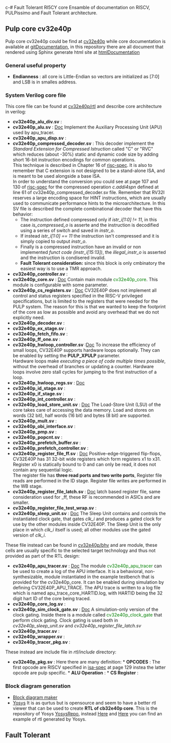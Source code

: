c-# Fault Tolerant RI5CY core
Ensamble of documentation on RISCV, PULPissimo and Fault Tolerant architecture.
## Pulp core cv32e40p
Pulp core cv32e40p could be find at [cv32e40p](https://github.com/openhwgroup/cv32e40p) while core documentation is available at [gitDocumentation](https://github.com/openhwgroup/core-v-docs/tree/master/cores/cv32e40p), in this repository there are all document that rendered using Sphinx generate html site at [htmlDocumentation](https://core-v-docs-verif-strat.readthedocs.io/projects/cv32e40p_um/en/latest/intro.html) 
### General useful property 
* **Endianness** : all core is Little-Endian so vectors are initialized as \[7:0\] and LSB is in smalles address. 
### System Verilog core file
This core file can be found at [cv32e40p/rtl](https://github.com/openhwgroup/cv32e40p/tree/master/rtl) and describe core architecture in verilog:

 * **cv32e40p_alu_div.sv** :  <br>
 * **cv32e40p_alu.sv** : [Doc](https://core-v-docs-verif-strat.readthedocs.io/projects/cv32e40p_um/en/latest/apu.html) Implement the Auxiliary Processing Unit (APU) used by apu_tracer.<br>
 * **cv32e40p_apu_disp.sv** : <br>
 * **cv32e40p_compressed_decoder.sv** : This decoder implement the *Standard Extension for Compressed Istruction* called "C" or "RVC" which reduces (about -30%) static and dynamic code size by adding short 16-bit instruction encodings for common operations. <br>This technique is described in Chapter 16 of [risc-spec](https://riscv.org/specifications/isa-spec-pdf/). It is also to remember that C extension is not designed to be a stand-alone ISA, and is meant to be used alongside a base ISA.<br> In order to understand the conversion you could see at page 107 and 130 of  [risc-spec](https://riscv.org/specifications/isa-spec-pdf/) for the compressed operation *c.addi4spn* defined at line 61 of cv32e40p_compressed_decoder.sv file.
Remember that RV32I reserves a large encoding space for HINT instructions, which are usually used to communicate performance hints to the microarchitecture.
In this SV file is described the complete combinational decoder that have this behavior:
     * The instruction defined compressed only if *istr_i\[1:0\] != 11*, in this case *is_compressed_o* is asserte and the instruction is decodified using a series of switch and saved in *instr_o*.
     * If instead *istr_i\[1:0\] == 11* the instruction isn't compressed and it is simply copied to output *instr_o*.
     * Finally is a compressed instruction have an invalid or non implemented *funct code (instr_i\[15:13\])*, the *illegal_instr_o* is asserted and the instruction is condisered invalid. 
     * **Fault Tolerant consideration:** since this block is only cmbinatory the easiest way is to use a TMR approach.<br>
 * **cv32e40p_controller.sv** : <br>
 * **cv32e40p_core.sv** : [Doc](https://core-v-docs-verif-strat.readthedocs.io/projects/cv32e40p_um/en/latest/integration.html) Contain main module <span style="color:green">cv32e40p_core</span>. This module is configurable with some parameter.<br>
 * **cv32e40p_cs_registers.sv** : [Doc](https://core-v-docs-verif-strat.readthedocs.io/projects/cv32e40p_um/en/latest/control_status_registers.html) CV32E40P does not implement all control and status registers specified in the RISC-V privileged specifications, but is limited to the registers that were needed for the PULP system. The reason for this is that we wanted to keep the footprint of the core as low as possible and avoid any overhead that we do not explicitly need.<br>
 * **cv32e40p_decoder.sv** : <br>
 * **cv32e40p_ex_stage.sv** : <br>
 * **cv32e40p_fetch_fifo.sv** : <br>
 * **cv32e40p_ff_one.sv** : <br>
 * **cv32e40p_hwloop_controller.sv** :[Doc](https://core-v-docs-verif-strat.readthedocs.io/projects/cv32e40p_um/en/latest/pulp_hw_loop.html) To increase the efficiency of small loops, CV32E40P supports hardware loops optionally. They can be enabled by setting the **PULP_XPULP** parameter. <br>Hardware loops make *executing a piece of code multiple times possible*, without the overhead of branches or updating a counter. Hardware loops involve zero stall cycles for jumping to the first instruction of a loop.<br>
 * **cv32e40p_hwloop_regs.sv** : [Doc](https://core-v-docs-verif-strat.readthedocs.io/projects/cv32e40p_um/en/latest/pulp_hw_loop.html) <br>
 * **cv32e40p_id_stage.sv** : <br>
 * **cv32e40p_if_stage.sv** : <br>
 * **cv32e40p_int_controller.sv** : <br>
 * **cv32e40p_load_store_unit.sv** : [Doc](https://core-v-docs-verif-strat.readthedocs.io/projects/cv32e40p_um/en/latest/load_store_unit.html) The Load-Store Unit (LSU) of the core takes care of accessing the data memory. Load and stores on words (32 bit), half words (16 bit) and bytes (8 bit) are supported. <br>
 * **cv32e40p_mult.sv** : <br>
 * **cv32e40p_obi_interface.sv** : <br>
 * **cv32e40p_pmp.sv** : <br>
 * **cv32e40p_popcnt.sv** : <br>
 * **cv32e40p_prefetch_buffer.sv** : <br>
 * **cv32e40p_prefetch_controller.sv** : <br>
 * **cv32e40p_register_file_ff.sv** : [Doc](https://core-v-docs-verif-strat.readthedocs.io/projects/cv32e40p_um/en/latest/register_file.html#register-file) Positive-edge-triggered flip-flops,  CV32E40P has 31 32-bit wide registers which form registers x1 to x31. Register x0 is statically bound to 0 and can only be read, it does not contain any sequential logic.<br>
The register file has **three read ports and two write ports**, Register file reads are performed in the ID stage. Register file writes are performed in the WB stage.<br>
 * **cv32e40p_register_file_latch.sv** : [Doc](https://core-v-docs-verif-strat.readthedocs.io/projects/cv32e40p_um/en/latest/register_file.html#register-file) latch based register file, same consideration used for _ff, these RF is recommended in ASICs and are smaller.<br>
 * **cv32e40p_register_file_test_wrap.sv** : <br>
 * **cv32e40p_sleep_unit.sv** : [Doc](https://core-v-docs-verif-strat.readthedocs.io/projects/cv32e40p_um/en/latest/sleep.html) The Sleep Unit contains and controls the instantiated clock gate, that gates *clk_i* and produces a gated clock for use by the other modules inside CV32E40P. The Sleep Unit is the only place in which *clk_i* itself is used; all other modules use the gated version of *clk_i*.<br>


These file instead can be found in [cv32e40p/bhv](https://github.com/openhwgroup/cv32e40p/tree/master/bhv) and are module, these cells are usually specific to the selected target technology and thus not provided as part of the RTL design:  

 * **cv32e40p_apu_tracer.sv** : [Doc](https://core-v-docs-verif-strat.readthedocs.io/projects/cv32e40p_um/en/latest/apu.html) The module <span style="color:green">cv32e40p_apu_tracer</span> can be used to create a log of the APU interface. It is a behavioral, non-synthesizable, module instantiated in the example testbench that is provided for the cv32e40p_core. It can be enabled during simulation by defining CV32E40P_APU_TRACE. The APU trace is written to a log file which is named apu_trace_core_HARTID.log, with HARTID being the 32 digit hart ID of the core being traced.<br>
 * **cv32e40p_core_log.sv** : <br>
 * **cv32e40p_sim_clock_gate.sv** : [Doc](https://core-v-docs-verif-strat.readthedocs.io/projects/cv32e40p_um/en/latest/getting_started.html#getting-started) A simulation-only version of the clock gating. Inside there is a module called <span style="color:green">cv32e40p_clock_gate</span> that perform clock gating. Clock gating is used both in *cv32e40p_sleep_unit.sv* and *cv32e40p_register_file_latch.sv*<br>
 * **cv32e40p_tracer.sv** : <br>
 * **cv32e40p_wrapper.sv** : <br>
 * **cv32e40p_tracer_pkg.sv** : <br>

These instead are include file in *rtl/include* directory:
 * **cv32e40p_pkg.sv** : Here there are many definition:
       * **OPCODES** : The first opcode are RISCV specified in [isa-spec](https://riscv.org/specifications/isa-spec-pdf/) at page 129 instea the latter opcode are pulp specific.
       * **ALU Operation** :
       * **CS Register** : <br>


### Block diagram generation
* [Block diagram maker](https://www.smartdraw.com/block-diagram/block-diagram-maker.htm)
* [Yosys](http://www.clifford.at/yosys/documentation.html) It is as qurtus but is opensource and seem to have a better rtl viewer that can be used to create **RTL of cb32e40p core**. This is the repository of Yosys [YosysRepo](https://github.com/YosysHQ/yosys), instead [Here](https://electronics.stackexchange.com/questions/269114/how-do-i-generate-a-schematic-block-diagram-from-verilog-with-quartus-prime) and [Here](https://electronics.stackexchange.com/questions/13995/how-can-i-generate-a-schematic-block-diagram-image-file-from-verilog/269121#269121) you can find an example of rtl generated by Yosys.


## Fault Tolerant 

